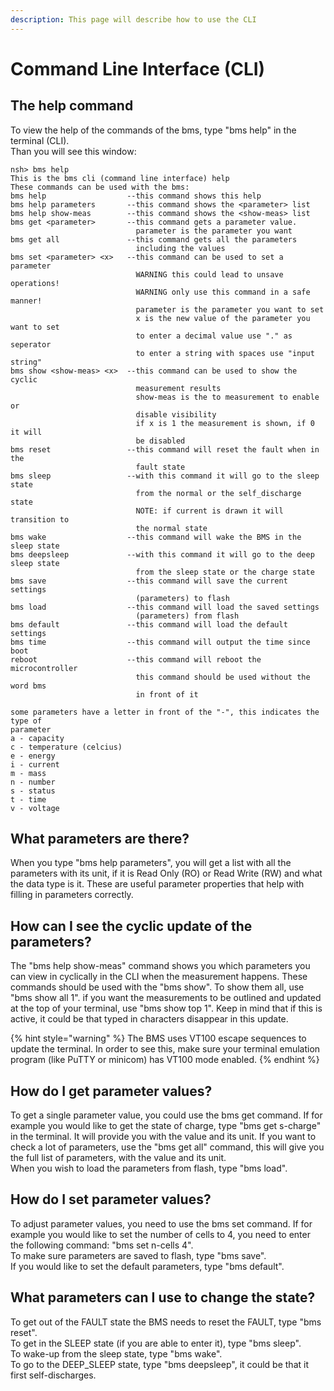 ```yaml
---
description: This page will describe how to use the CLI
---
```


# Command Line Interface (CLI)

## The help command

To view the help of the commands of the bms, type "bms help" in the terminal (CLI).\
Than you will see this window:

```
nsh> bms help                                                                   
This is the bms cli (command line interface) help                               
These commands can be used with the bms:                                        
bms help                  --this command shows this help                        
bms help parameters       --this command shows the <parameter> list             
bms help show-meas        --this command shows the <show-meas> list             
bms get <parameter>       --this command gets a parameter value.                
                            parameter is the parameter you want                 
bms get all               --this command gets all the parameters                
                            including the values                                
bms set <parameter> <x>   --this command can be used to set a parameter         
                            WARNING this could lead to unsave operations!       
                            WARNING only use this command in a safe manner!     
                            parameter is the parameter you want to set          
                            x is the new value of the parameter you want to set 
                            to enter a decimal value use "." as seperator       
                            to enter a string with spaces use "input string"    
bms show <show-meas> <x>  --this command can be used to show the cyclic 
                            measurement results 
                            show-meas is the to measurement to enable or 
                            disable visibility
                            if x is 1 the measurement is shown, if 0 it will 
                            be disabled
bms reset                 --this command will reset the fault when in the 
                            fault state
bms sleep                 --with this command it will go to the sleep state     
                            from the normal or the self_discharge state         
                            NOTE: if current is drawn it will transition to 
                            the normal state
bms wake                  --this command will wake the BMS in the sleep state   
bms deepsleep             --with this command it will go to the deep sleep state
                            from the sleep state or the charge state            
bms save                  --this command will save the current settings 
                            (parameters) to flash
bms load                  --this command will load the saved settings
                            (parameters) from flash
bms default               --this command will load the default settings         
bms time                  --this command will output the time since boot        
reboot                    --this command will reboot the microcontroller        
                            this command should be used without the word bms 
                            in front of it
                                                                                
some parameters have a letter in front of the "-", this indicates the type of 
parameter
a - capacity                                                                    
c - temperature (celcius)                                                       
e - energy                                                                      
i - current                                                                     
m - mass                                                                        
n - number                                                                      
s - status                                                                      
t - time                                                                        
v - voltage 
```

## What parameters are there?

When you type "bms help parameters", you will get a list with all the parameters with its unit, if it is Read Only (RO) or Read Write (RW) and what the data type is it. These are useful parameter properties that help with filling in parameters correctly.

## How can I see the cyclic update of the parameters?

The "bms help show-meas" command shows you which parameters you can view in cyclically in the CLI when the measurement happens. These commands should be used with the "bms show". To show them all, use "bms show all 1". if you want the measurements to be outlined and updated at the top of your terminal, use "bms show top 1". Keep in mind that if this is active, it could be that typed in characters disappear in this update.&#x20;

{% hint style="warning" %}
The BMS uses VT100 escape sequences to update the terminal. In order to see this, make sure your terminal emulation program (like PuTTY or minicom) has VT100 mode enabled.
{% endhint %}

## How do I get parameter values?

To get a single parameter value, you could use the bms get command. If for example you would like to get the state of charge, type "bms get s-charge" in the terminal. It will provide you with the value and its unit. If you want to check a lot of parameters, use the "bms get all" command, this will give you the full list of parameters, with the value and its unit.  \
When you wish to load the parameters from flash, type "bms load".&#x20;

## How do I set parameter values?

To adjust parameter values, you need to use the bms set command. If for example you would like to set the number of cells to 4, you need to enter the following command: "bms set n-cells 4".  \
To make sure parameters are saved to flash, type "bms save". \
If you would like to set the default parameters, type "bms default".&#x20;

## What parameters can I use to change the state?

To get out of the FAULT state the BMS needs to reset the FAULT, type "bms reset".\
To get in the SLEEP state (if you are able to enter it), type "bms sleep". \
To wake-up from the sleep state, type "bms wake".\
To go to the DEEP\_SLEEP state, type "bms deepsleep", it could be that it first self-discharges. &#x20;

